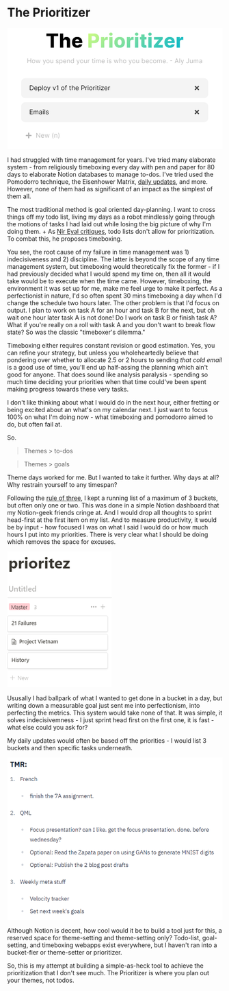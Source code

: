 # The Prioritizer

![](./prioritizer.png)

I had struggled with time management for years. I've tried many elaborate system - from religiously timeboxing every day with pen and paper for 80 days to elaborate Notion databases to manage to-dos. I've tried used the Pomodorro technique, the Eisenhower Matrix, [daily updates](https://updately.vercel.app/@Laura-Gao-mXDtPhnMp5kCYvjnLUaYVc), and more. However, none of them had as significant of an impact as the simplest of them all.

The most traditional method is goal oriented day-planning. I want to cross things off my todo list, living my days as a robot mindlessly going through the motions of tasks I had laid out while losing the big picture of why I'm doing them. + As [Nir Eyal critiques](https://fs.blog/knowledge-project/nir-eyal/), todo lists don't allow for prioritization. To combat this, he proposes timeboxing.

You see, the root cause of my failure in time management was 1) indecisiveness and 2) discipline. The latter is beyond the scope of any time management system, but timeboxing would theoretically fix the former - if I had previously decided what I would spend my time on, then all it would take would be to execute when the time came. However, timeboxing, the environment it was set up for me, make me feel urge to make it perfect. As a perfectionist in nature, I'd so often spent 30 mins timeboxing a day when I'd change the schedule two hours later. The other problem is that I'd focus on output. I plan to work on task A for an hour and task B for the next, but oh wait one hour later task A is not done! Do I work on task B or finish task A? What if you're really on a roll with task A and you don't want to break flow state? So was the classic "timeboxer's dilemma."

Timeboxing either requires constant revision or good estimation. Yes, you can refine your strategy, but unless you wholeheartedly believe that pondering over whether to allocate 2.5 or 2 hours to sending _that cold email_ is a good use of time, you'll end up half-assing the planning which ain't good for anyone. That does sound like analysis paralysis - spending so much time deciding your priorities when that time could've been spent making progress towards these very tasks.

I don't like thinking about what I would do in the next hour, either fretting or being excited about an what's on my calendar next. I just want to focus 100% on what I'm doing now - what timeboxing and pomodorro aimed to do, but often fail at.

So.

> Themes > to-dos

> Themes > goals

Theme days worked for me. But I wanted to take it further. Why days at all? Why restrain yourself to any timespan?

Following the [rule of three](https://www.samsonzhang.com/2021/01/20/the-rule-of-three), I kept a running list of a maximum of 3 buckets, but often only one or two. This was done in a simple Notion dashboard that my Notion-geek friends cringe at. And I would drop all thoughts to sprint head-first at the first item on my list. And to measure productivity, it would be by input - how focused I was on what I said I would do or how much hours I put into my priorities. There is very clear what I should be doing which removes the space for excuses.

![](./prioritez.png)

Ususally I had ballpark of what I wanted to get done in a bucket in a day, but writing down a measurable goal just sent me into perfectionism, into perfecting the metrics. This system would take none of that. It was simple, it solves indecisivemness - I just sprint head first on the first one, it is fast - what else could you ask for?

My daily updates would often be based off the priorities - I would list 3 buckets and then specific tasks underneath.

![](./update.png)

Although Notion is decent, how cool would it be to build a tool just for this, a reserved space for theme-setting and theme-setting only? Todo-list, goal-setting, and timeboxing webapps exist everywhere, but I haven't ran into a bucket-fier or theme-setter or prioritizer.

So, this is my attempt at building a simple-as-heck tool to achieve the prioritization that I don't see much. The Prioritizer is where you plan out your themes, not todos.
